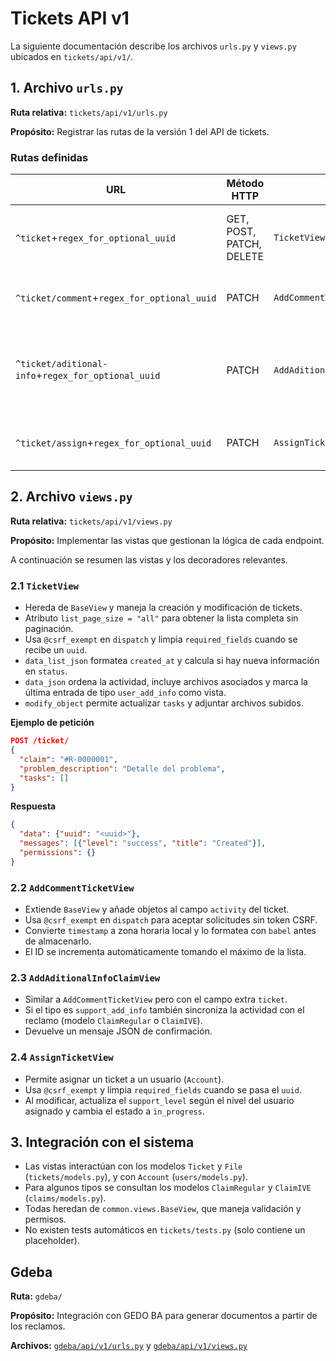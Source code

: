 # Tickets API v1

La siguiente documentación describe los archivos `urls.py` y `views.py` ubicados en `tickets/api/v1/`.

## 1. Archivo `urls.py`

**Ruta relativa:** `tickets/api/v1/urls.py`

**Propósito:** Registrar las rutas de la versión 1 del API de tickets.

### Rutas definidas

| URL | Método HTTP | Vista | Nombre de URL | Descripción |
| --- | --- | --- | --- | --- |
| `^ticket`+`regex_for_optional_uuid` | GET, POST, PATCH, DELETE | `TicketView` | `create_ticket` | Operaciones de listado, creación y modificación de tickets. |
| `^ticket/comment`+`regex_for_optional_uuid` | PATCH | `AddCommentTicketView` | `comment_ticket` | Agrega comentarios a un ticket existente. |
| `^ticket/aditional-info`+`regex_for_optional_uuid` | PATCH | `AddAditionalInfoClaimView` | `comment_ticket` | Registra información adicional de un ticket o de su reclamo relacionado. |
| `^ticket/assign`+`regex_for_optional_uuid` | PATCH | `AssignTicketView` | `assign_ticket` | Asigna un ticket a un usuario determinado. |

## 2. Archivo `views.py`

**Ruta relativa:** `tickets/api/v1/views.py`

**Propósito:** Implementar las vistas que gestionan la lógica de cada endpoint.

A continuación se resumen las vistas y los decoradores relevantes.

### 2.1 `TicketView`
- Hereda de `BaseView` y maneja la creación y modificación de tickets.
- Atributo `list_page_size = "all"` para obtener la lista completa sin paginación.
- Usa `@csrf_exempt` en `dispatch` y limpia `required_fields` cuando se recibe un `uuid`.
- `data_list_json` formatea `created_at` y calcula si hay nueva información en `status`.
- `data_json` ordena la actividad, incluye archivos asociados y marca la última entrada de tipo `user_add_info` como vista.
- `modify_object` permite actualizar `tasks` y adjuntar archivos subidos.

**Ejemplo de petición**
```json
POST /ticket/
{
  "claim": "#R-0000001",
  "problem_description": "Detalle del problema",
  "tasks": []
}
```
**Respuesta**
```json
{
  "data": {"uuid": "<uuid>"},
  "messages": [{"level": "success", "title": "Created"}],
  "permissions": {}
}
```

### 2.2 `AddCommentTicketView`
- Extiende `BaseView` y añade objetos al campo `activity` del ticket.
- Usa `@csrf_exempt` en `dispatch` para aceptar solicitudes sin token CSRF.
- Convierte `timestamp` a zona horaria local y lo formatea con `babel` antes de almacenarlo.
- El ID se incrementa automáticamente tomando el máximo de la lista.

### 2.3 `AddAditionalInfoClaimView`
- Similar a `AddCommentTicketView` pero con el campo extra `ticket`.
- Si el tipo es `support_add_info` también sincroniza la actividad con el reclamo (modelo `ClaimRegular` o `ClaimIVE`).
- Devuelve un mensaje JSON de confirmación.

### 2.4 `AssignTicketView`
- Permite asignar un ticket a un usuario (`Account`).
- Usa `@csrf_exempt` y limpia `required_fields` cuando se pasa el `uuid`.
- Al modificar, actualiza el `support_level` según el nivel del usuario asignado y cambia el estado a `in_progress`.

## 3. Integración con el sistema
- Las vistas interactúan con los modelos `Ticket` y `File` (`tickets/models.py`), y con `Account` (`users/models.py`).
- Para algunos tipos se consultan los modelos `ClaimRegular` y `ClaimIVE` (`claims/models.py`).
- Todas heredan de `common.views.BaseView`, que maneja validación y permisos.
- No existen tests automáticos en `tickets/tests.py` (solo contiene un placeholder).

## Gdeba

**Ruta:** `gdeba/`

**Propósito:** Integración con GEDO BA para generar documentos a partir de los reclamos.

**Archivos:** [`gdeba/api/v1/urls.py`](../gdeba/api/v1/urls.py) y [`gdeba/api/v1/views.py`](../gdeba/api/v1/views.py)
